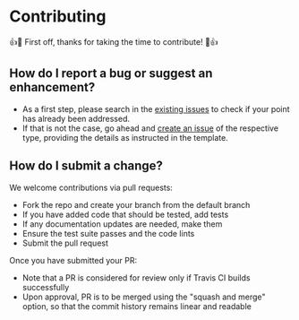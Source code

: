# Contributing

:+1::tada: First off, thanks for taking the time to contribute! :tada::+1:

## How do I report a bug or suggest an enhancement?

- As a first step, please search in the [existing issues](https://github.ibm.com/GeoFM-Finetuning/benchmark/issues?q=is%3Aissue)
to check if your point has already been addressed.
- If that is not the case, go ahead and [create an issue](https://github.ibm.com/GeoFM-Finetuning/benchmark/issues/new/choose)
of the respective type, providing the details as instructed in the template.

## How do I submit a change?

We welcome contributions via pull requests:
- Fork the repo and create your branch from the default branch
- If you have added code that should be tested, add tests
- If any documentation updates are needed, make them
- Ensure the test suite passes and the code lints
- Submit the pull request

Once you have submitted your PR:
- Note that a PR is considered for review only if Travis CI builds successfully
- Upon approval, PR is to be merged using the "squash and merge" option, so that the commit history remains linear and readable
